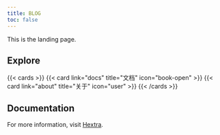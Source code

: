 ```yaml
---
title: BLOG
toc: false
---
```


This is the landing page.

## Explore

{{< cards >}}
  {{< card link="docs" title="文档" icon="book-open" >}}
  {{< card link="about" title="关于" icon="user" >}}
{{< /cards >}}

## Documentation

For more information, visit [Hextra](https://imfing.github.io/hextra).
